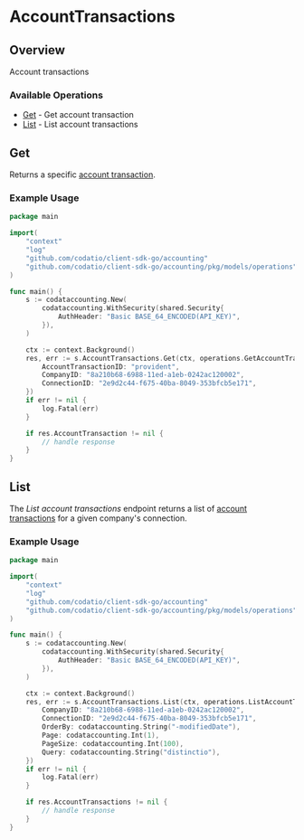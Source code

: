 # AccountTransactions

## Overview

Account transactions

### Available Operations

* [Get](#get) - Get account transaction
* [List](#list) - List account transactions

## Get

﻿Returns a specific [account transaction](https://docs.codat.io/accounting-api#/schemas/AccountTransaction).

### Example Usage

```go
package main

import(
	"context"
	"log"
	"github.com/codatio/client-sdk-go/accounting"
	"github.com/codatio/client-sdk-go/accounting/pkg/models/operations"
)

func main() {
    s := codataccounting.New(
        codataccounting.WithSecurity(shared.Security{
            AuthHeader: "Basic BASE_64_ENCODED(API_KEY)",
        }),
    )

    ctx := context.Background()
    res, err := s.AccountTransactions.Get(ctx, operations.GetAccountTransactionRequest{
        AccountTransactionID: "provident",
        CompanyID: "8a210b68-6988-11ed-a1eb-0242ac120002",
        ConnectionID: "2e9d2c44-f675-40ba-8049-353bfcb5e171",
    })
    if err != nil {
        log.Fatal(err)
    }

    if res.AccountTransaction != nil {
        // handle response
    }
}
```

## List

﻿The *List account transactions* endpoint returns a list of [account transactions](https://docs.codat.io/accounting-api#/schemas/AccountTransaction) for a given company's connection.


### Example Usage

```go
package main

import(
	"context"
	"log"
	"github.com/codatio/client-sdk-go/accounting"
	"github.com/codatio/client-sdk-go/accounting/pkg/models/operations"
)

func main() {
    s := codataccounting.New(
        codataccounting.WithSecurity(shared.Security{
            AuthHeader: "Basic BASE_64_ENCODED(API_KEY)",
        }),
    )

    ctx := context.Background()
    res, err := s.AccountTransactions.List(ctx, operations.ListAccountTransactionsRequest{
        CompanyID: "8a210b68-6988-11ed-a1eb-0242ac120002",
        ConnectionID: "2e9d2c44-f675-40ba-8049-353bfcb5e171",
        OrderBy: codataccounting.String("-modifiedDate"),
        Page: codataccounting.Int(1),
        PageSize: codataccounting.Int(100),
        Query: codataccounting.String("distinctio"),
    })
    if err != nil {
        log.Fatal(err)
    }

    if res.AccountTransactions != nil {
        // handle response
    }
}
```
